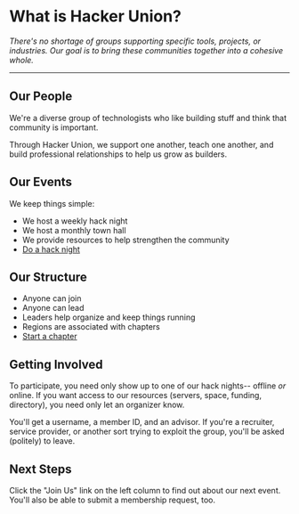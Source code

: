 # What is Hacker Union?

*There's no shortage of groups supporting specific tools, projects, or industries. Our goal is to bring these communities together into a cohesive whole.*

----

## Our People

We're a diverse group of technologists who like building stuff and think that community is important.

Through Hacker Union, we support one another, teach one another, and build professional relationships to help us grow as builders.

## Our Events

We keep things simple:

 - We host a weekly hack night
 - We host a monthly town hall
 - We provide resources to help strengthen the community
 - [Do a hack night](/)

## Our Structure
  
 - Anyone can join
 - Anyone can lead
 - Leaders help organize and keep things running
 - Regions are associated with chapters
 - [Start a chapter](/)

## Getting Involved

To participate, you need only show up to one of our hack nights-- offline *or* online. If you want access to our resources (servers, space, funding, directory), you need only let an organizer know.

You'll get a username, a member ID, and an advisor. If you're a recruiter, service provider, or another sort trying to exploit the group, you'll be asked (politely) to leave.

## Next Steps

Click the "Join Us" link on the left column to find out about our next event. You'll also be able to submit a membership request, too.
